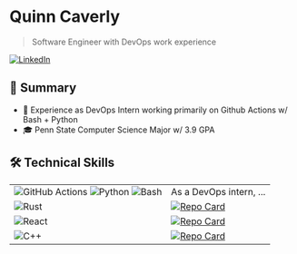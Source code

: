 # Quinn Caverly
> Software Engineer with DevOps work experience

<a href="https://linkedin.com/in/quinn-caverly" target="_blank">
  <img src="https://img.shields.io/badge/LinkedIn-0077B5?style=for-the-badge&logo=linkedin&logoColor=white" alt="LinkedIn"/>
</a>

## 🎯 Summary
- 💼 Experience as DevOps Intern working primarily on Github Actions w/ Bash + Python
- 🎓 Penn State Computer Science Major w/ 3.9 GPA

## 🛠️ Technical Skills

|  |  |
|:------------|:-----------------|
| ![GitHub Actions](https://img.shields.io/badge/GitHub_Actions-2088FF?style=for-the-badge&logo=github-actions&logoColor=white) ![Python](https://img.shields.io/badge/Python-3776AB?style=for-the-badge&logo=python&logoColor=white) ![Bash](https://img.shields.io/badge/Bash-4EAA25?style=for-the-badge&logo=gnu-bash&logoColor=white) | As a DevOps intern, ... |
| ![Rust](https://img.shields.io/badge/Rust-orange?style=for-the-badge&logo=rust&logoColor=#E57324) | [![Repo Card](https://github-readme-stats.vercel.app/api/pin/?username=quinn-caverly&repo=rust-aoc2023&theme=light)](https://github.com/quinn-caverly/rust-aoc2023) |
| ![React](https://img.shields.io/badge/React-20232A?style=for-the-badge&logo=react&logoColor=61DAFB) | [![Repo Card](https://github-readme-stats.vercel.app/api/pin/?username=quinn-caverly&repo=202c-internet-guide&theme=light)](https://github.com/quinn-caverly/202c-internet-guide) |
| ![C++](https://img.shields.io/badge/C++-00599C?style=for-the-badge&logo=cplusplus&logoColor=white) | [![Repo Card](https://github-readme-stats.vercel.app/api/pin/?username=483-LargeScaleEmployee&repo=algo&theme=light)](https://github.com/483-LargeScaleEmployee/algo) |

